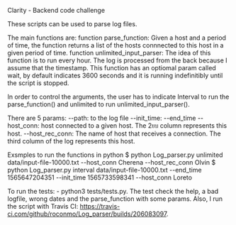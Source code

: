 Clarity - Backend code challenge

These scripts can be used to parse log files.

The main functions are:
function parse_function: Given a host and a period of time,  the function returns a list of the hosts connnected to this host in a given period of time.
function unlimited_input_parser: The idea of this function is to run every hour. The log is processed from the back because I assume that the timestamp. This 
function has an optiomal param called wait, by default indicates 3600 seconds and it is running indefinitibly until the script is stopped. 

In order to control the arguments, the user has to indicate Interval to run the parse_function() and unlimited to run unlimited_input_parser(). 

There are 5 params:
    --path: to the log file
    --init_time: 
    --end_time
    --host_conn: host connected to a given host. The 2ยบ column represents this host.
    --host_rec_conn: The name of host that receives a connection. The third column of the log represents this host.

Exsmples to run the functions in python
$ python Log_parser.py unlimited data/input-file-10000.txt --host_conn Cherena --host_rec_conn Olvin
$ python Log_parser.py interval data/input-file-10000.txt --end_time 1565647204351 --init_time 1565733598341 --host_conn Loreto

To run the tests: - python3 tests/tests.py. The test check the help, a bad logfile, wrong dates and the parse_function with some params.
Also, I run the script with Travis CI: https://travis-ci.com/github/roconmo/Log_parser/builds/206083097.
